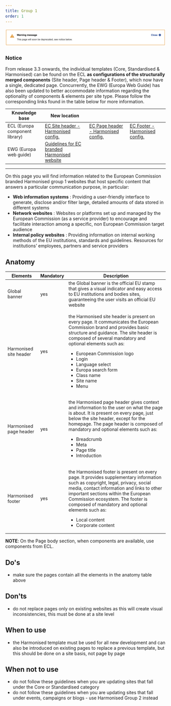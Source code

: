 ```yaml
---
title: Group 1
order: 1
---
```


![](/cms-images/soon-to-be-deprecated-image.png)

### Notice

From release 3.3 onwards, the individual templates (Core, Standardised & Harmonised) can be found on the ECL **as configurations of the structurally merged components** (Site header, Page header & Footer), which now have a single, dedicated page. Concurrently, the EWG (Europa Web Guide) has also been updated to better accommodate information regarding the optionality of components & elements per site type. Please follow the corresponding links found in the table below for more information.

| Knowledge base                                                                                             | New location                                                                                                                      |                                                                                                                         |                                                                                                                                                                                                        |
| ---------------------------------------------------------------------------------------------------------- | --------------------------------------------------------------------------------------------------------------------------------- | ----------------------------------------------------------------------------------------------------------------------- | ------------------------------------------------------------------------------------------------------------------------------------------------------------------------------------------------------ |
| ECL (Europa component library)                                                                             | [EC Site header - Harmonised config.](https://ec.europa.eu/component-library/ec/components/site-wide/site-header/code/)           | [EC Page header - Harmonised config.](https://ec.europa.eu/component-library/ec/components/site-wide/page-header/code/) | [](https://ec.europa.eu/component-library/ec/components/site-wide/page-header/code/)[EC Footer - Harmonised config.](https://ec.europa.eu/component-library/ec/components/site-wide/site-footer/code/) |
| [](https://ec.europa.eu/component-library/ec/components/site-wide/site-footer/code/)EWG (Europa web guide) | [Guidelines for EC branded Harmonised website](https://wikis.ec.europa.eu/display/WEBGUIDE/EC+branded+harmonised+websites+design) |                                                                                                                         |                                                                                                                                                                                                        |

---

On this page you will find information related to the European Commission
branded Harmonised group 1 websites that host specific
content that answers a particular communication purpose, in particular:

- **Web information systems** : Providing a user-friendly
  interface to generate, disclose and/or filter large, detailed amounts of data stored in different systems
- **Network websites** : Websites or platforms set up and managed
  by the European Commission (as a service provider) to encourage and
  facilitate interaction among a specific, non European Commission target
  audience
- **Internal policy websites** : Providing information on
  internal working methods of the EU institutions, standards and guidelines.
  Resources for institutions’ employees, partners and service providers

## Anatomy

| Elements               | Mandatory | Description                                                                                                                                                                                                                                                                                                                                                                                       |
| ---------------------- | --------- | ------------------------------------------------------------------------------------------------------------------------------------------------------------------------------------------------------------------------------------------------------------------------------------------------------------------------------------------------------------------------------------------------- |
| Global banner          | yes       | the Global banner is the official EU stamp that gives a visual indicator and easy access to EU institutions and bodies sites, guaranteeing the user visits an official EU website                                                                                                                                                                                                                 |
| Harmonised site header | yes       | <p>the Harmonised site header is present on every page. It communicates the European Commission brand and provides basic structure and guidance. The site header is composed of several mandatory and optional elements such as:</p><ul><li>European Commission logo</li><li>Login</li><li>Language select</li><li>Europa search form</li><li>Class name</li><li>Site name</li><li>Menu</li></ul> |
| Harmonised page header | yes       | <p>the Harmonised page header gives context and information to the user on what the page is about. It is present on every page, just below the site header, except for the homepage. The page header is composed of mandatory and optional elements such as:</p><ul><li>Breadcrumb</li><li>Meta</li><li>Page title</li><li>Introduction</li></ul>                                                 |
| Harmonised footer      | yes       | <p>the Harmonised footer is present on every page. It provides supplementary information such as copyright, legal, privacy, social media, contact information and links to other important sections within the European Commission ecosystem. The footer is composed of mandatory and optional elements such as:</p><ul><li>Local content</li><li>Corporate content</li></ul>                     |

**NOTE**: On the Page body section, when components are available, use components from ECL.

## Do's

- make sure the pages contain all the elements in the anatomy table above

## Don'ts

- do not replace pages only on existing websites as this will create visual inconsistencies, this must be done at a site level

## When to use

- the Harmonised template must be used for all new development and can also be introduced on existing pages to replace a previous template, but this should be done on a site basis, not page by page

## When not to use

- do not follow these guidelines when you are updating sites that fall under the Core or Standardised category
- do not follow these guidelines when you are updating sites that fall under events, campaigns or blogs - use Harmonised Group 2 instead
